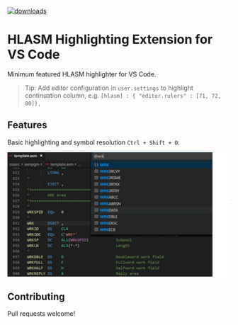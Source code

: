 [![downloads](https://img.shields.io/visual-studio-marketplace/d/kelosky.ibm-assembler)](https://marketplace.visualstudio.com/items?itemName=kelosky.ibm-assembler)

# HLASM Highlighting Extension for VS Code

Minimum featured HLASM highlighter for VS Code.

> Tip: Add editor configuration in `user.settings` to highlight continuation column, e.g. `[hlasm] : { "editor.rulers" : [71, 72, 80]},`

## Features

Basic highlighting and symbol resolution `Ctrl + Shift + O`:

![Highlighting](./docs/images/symbols.png)

## Contributing

Pull requests welcome!

